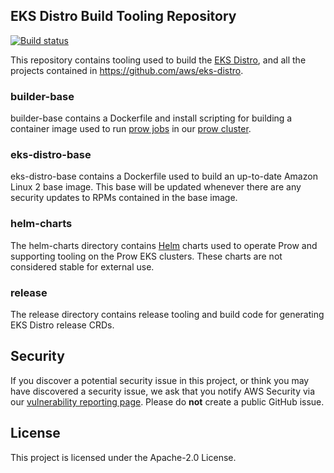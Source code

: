## EKS Distro Build Tooling Repository



[![Build status](https://prow.eks.amazonaws.com/badge.svg?jobs=*-tooling-postsubmit)](https://prow.eks.amazonaws.com/?repo=aws%2Feks-distro-build-tooling&type=postsubmit)

This repository contains tooling used to build the [EKS
Distro](https://distro.eks.amazonaws.com), and all the projects contained in
https://github.com/aws/eks-distro.

### builder-base

builder-base contains a Dockerfile and install scripting for building a
container image used to run [prow
jobs](https://github.com/aws/eks-distro-prow-jobs) in our [prow
cluster](https://prow.eks.amazonaws.com).

### eks-distro-base

eks-distro-base contains a Dockerfile used to build an up-to-date Amazon Linux 2
base image. This base will be updated whenever there are any security updates to
RPMs contained in the base image.

### helm-charts

The helm-charts directory contains [Helm](https://helm.sh) charts used to
operate Prow and supporting tooling on the Prow EKS clusters. These charts are
not considered stable for external use.

### release

The release directory contains release tooling and build code for generating EKS
Distro release CRDs.

## Security

If you discover a potential security issue in this project, or think you may
have discovered a security issue, we ask that you notify AWS Security via our
[vulnerability reporting
page](http://aws.amazon.com/security/vulnerability-reporting/). Please do
**not** create a public GitHub issue.

## License

This project is licensed under the Apache-2.0 License.
